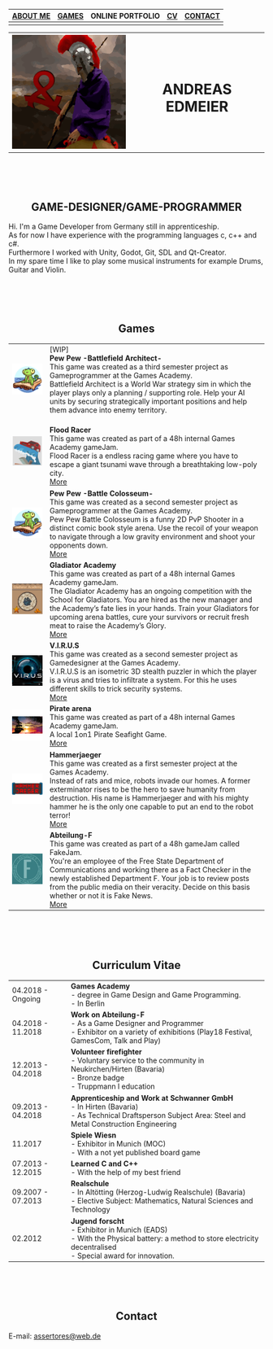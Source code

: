 

| [ABOUT ME](https://assertores.github.io/#game-designergame-programmer) | [GAMES](https://assertores.github.io/#games) | ONLINE PORTFOLIO | [CV](https://assertores.github.io/#curriculum-vitae) | [CONTACT](https://assertores.github.io/#contact) |
| ----- | ----- | ----- | ----- | ----- |
| | | | | |

<table>
  <tr>
    <th><img src="res/Assertores_256.png" alt="LOGO"></th>
    <th><h1>ANDREAS EDMEIER</h1></th>
  </tr>
</table>
  
<br>
<br>
<br>

## <center>GAME-DESIGNER/GAME-PROGRAMMER</center>

Hi. I'm a Game Developer from Germany still in apprenticeship.<br>
As for now I have experience with the programming languages c, c++ and c#.<br>
Furthermore I worked with Unity, Godot, Git, SDL and Qt-Creator.<br>
In my spare time I like to play some musical instruments for example Drums, Guitar and Violin.<br>

<br>
<br>
<br>

## <center>Games</center>

| | |
| ----- | ----- |
| ![LOGO](res/LOGO_Toastboat.png) | [WIP]<br>**Pew Pew -Battlefield Architect-**<br>This game was created as a third semester project as Gameprogrammer at the Games Academy.<br>Battlefield Architect is a World War strategy sim in which the player plays only a planning / supporting role. Help your AI units by securing strategically important positions and help them advance into enemy territory.<!-- <br>[More](http://www.assertores.me/PewPewBattlefieldArchitect) --> |
| ![LOGO](res/LOGO_FloodRacer.png) | <br>**Flood Racer**<br>This game was created as part of a 48h internal Games Academy gameJam.<br>Flood Racer is a endless racing game where you have to escape a giant tsunami wave through a breathtaking low-poly city.<br>[More](http://www.assertores.me/FloodRacer) |
| ![LOGO](res/LOGO_Toastboat.png) | **Pew Pew -Battle Colosseum-**<br>This game was created as a second semester project as Gameprogrammer at the Games Academy.<br>Pew Pew Battle Colosseum is a funny 2D PvP Shooter in a distinct comic book style arena. Use the recoil of your weapon to navigate through a low gravity environment and shoot your opponents down.<br>[More](http://www.assertores.me/PewPewBattleColosseum) |
| ![LOGO](res/LOGO_GladiatorAcademy.png) | **Gladiator Academy**<br>This game was created as part of a 48h internal Games Academy gameJam.<br>The Gladiator Academy has an ongoing competition with the School for Gladiators. You are hired as the new manager and the Academy’s fate lies in your hands. Train your Gladiators for upcoming arena battles, cure your survivors or recruit fresh meat to raise the Academy’s Glory.<br>[More](http://www.assertores.me/GladiatorAcademy) |
| ![LOGO](res/LOGO_VIRUS.png) | **V.I.R.U.S**<br>This game was created as a second semester project as Gamedesigner at the Games Academy.<br>V.I.R.U.S is an isometric 3D stealth puzzler in which the player is a virus and tries to infiltrate a system. For this he uses different skills to trick security systems.<br>[More](http://www.assertores.me/VIRUS) |
| ![LOGO](res/LOGO_PirateArena.png) | **Pirate arena**<br>This game was created as part of a 48h internal Games Academy gameJam.<br>A local 1on1 Pirate Seafight Game.<br>[More](http://www.assertores.me/PirateArena) |
| ![LOGO](res/LOGO_HammerJaeger.png) | **Hammerjaeger**<br>This game was created as a first semester project at the Games Academy.<br>Instead of rats and mice, robots invade our homes. A former exterminator rises to be the hero to save humanity from destruction. His name is Hammerjaeger and with his mighty hammer he is the only one capable to put an end to the robot terror!<br>[More](http://www.assertores.me/HammerJaeger) |
| ![LOGO](res/Abteilung_F.jpg) | **Abteilung-F**<br>This game was created as part of a 48h gameJam called FakeJam.<br>You're an employee of the Free State Department of Communications and working there as a Fact Checker in the newly established Department F. Your job is to review posts from the public media on their veracity. Decide on this basis whether or not it is Fake News.<br>[More](http://www.assertores.me/AbteilungF) |

<br>
<br>
<br>

## <center>Curriculum Vitae</center>

| | |
| ----- | ----- |
| 04.2018 - Ongoing | **Games Academy**<br> - degree in Game Design and Game Programming.<br> - In Berlin |
| 04.2018 - 11.2018 | **Work on Abteilung-F**<br> - As a Game Designer and Programmer<br> - Exhibitor on a variety of exhibitions (Play18 Festival, GamesCom, Talk and Play) |
| 12.2013 - 04.2018 | **Volunteer firefighter**<br> - Voluntary service to the community in Neukirchen/Hirten (Bavaria)<br> - Bronze badge<br> - Truppmann I education |
| 09.2013 - 04.2018 | **Apprenticeship and Work at Schwanner GmbH**<br> - In Hirten (Bavaria)<br> - As Technical Draftsperson Subject Area: Steel and Metal Construction Engineering |
| 11.2017 | **Spiele Wiesn**<br> - Exhibitor in Munich (MOC)<br> - With a not yet published board game |
| 07.2013 - 12.2015 | **Learned C and C++**<br> - With the help of my best friend |
| 09.2007 - 07.2013 | **Realschule**<br> - In Altötting (Herzog-Ludwig Realschule) (Bavaria)<br> - Elective Subject: Mathematics, Natural Sciences and Technology |
| 02.2012 | **Jugend forscht**<br> - Exhibitor in Munich (EADS)<br> - With the Physical battery: a method to store electricity decentralised<br> - Special award for innovation. |

<br>
<br>
<br>

## <center>Contact</center>

E-mail: [assertores@web.de](assertores@web.de)

